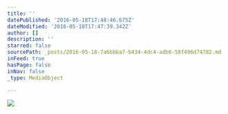 ```yaml
---
title: ''
datePublished: '2016-05-18T17:48:46.675Z'
dateModified: '2016-05-18T17:47:39.342Z'
author: []
description: ''
starred: false
sourcePath: _posts/2016-05-18-7a6bbba7-b434-4dc4-adb6-58f496d74782.md
inFeed: true
hasPage: false
inNav: false
_type: MediaObject

---
```

![](https://the-grid-user-content.s3-us-west-2.amazonaws.com/6fd6a423-230e-4563-8463-0a8836308df4.jpg)